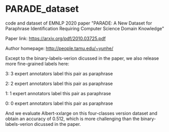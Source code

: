 # PARADE_dataset
code and dataset of EMNLP 2020 paper "PARADE: A New Dataset for Paraphrase Identification Requiring Computer Science Domain Knowledge"

Paper link: https://arxiv.org/pdf/2010.03725.pdf

Author homepage: http://people.tamu.edu/~yunhe/

Except to the binary-labels-verion dicussed in the paper, we also release more fine-grained labels here:

3: 3 expert annotators label this pair as paraphrase

2: 2 expert annotators label this pair as paraphrase

1: 1 expert annotators label this pair as paraphrase

0: 0 expert annotators label this pair as paraphrase

And we evaluate Albert-xxlarge on this four-classes version dataset and obtain an accuracy of 0.512, which is more challenging than the binary-labels-verion dicussed in the paper.



